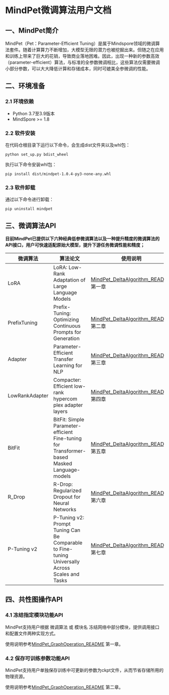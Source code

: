# MindPet微调算法用户文档



## 一、MindPet简介

MindPet（Pet：Parameter-Efficient Tuning）是属于Mindspore领域的微调算法套件。随着计算算力不断增加，大模型无限的潜力也被挖掘出来。但随之在应用和训练上带来了巨大的花销，导致商业落地困难。因此，出现一种新的参数高效（parameter-efficient）算法，与标准的全参数微调相比，这些算法仅需要微调小部分参数，可以大大降低计算和存储成本，同时可媲美全参微调的性能。


## 二、环境准备

### 2.1 环境依赖

- Python 3.7至3.9版本
- MindSpore >= 1.8



### 2.2 软件安装

在代码仓根目录下运行以下命令，会生成dist文件夹以及whl包：

```shell
python set_up.py bdist_wheel
```

执行以下命令安装whl包：
```shell
pip install dist/mindpet-1.0.4-py3-none-any.whl
```


### 2.3 软件卸载

通过以下命令进行卸载：
```shell
pip uninstall mindpet
```



## 三、微调算法API

**目前MindPet已提供以下六种经典低参微调算法以及一种提升精度的微调算法的API接口，用户可快速适配原始大模型，提升下游任务微调性能和精度；**

| 微调算法           | 算法论文                                                    | 使用说明                                                            |
|----------------| ----------------------------------------------------------- |-----------------------------------------------------------------|
| LoRA           | LoRA: Low-Rank Adaptation of Large Language Models          | [MindPet_DeltaAlgorithm_README](doc/MindPet_DeltaAlgorithm_README.md) 第一章 |
| PrefixTuning   | Prefix-Tuning: Optimizing Continuous Prompts for Generation | [MindPet_DeltaAlgorithm_README](doc/MindPet_DeltaAlgorithm_README.md) 第二章 |
| Adapter        | Parameter-Efficient Transfer Learning for NLP               | [MindPet_DeltaAlgorithm_README](doc/MindPet_DeltaAlgorithm_README.md) 第三章 |
| LowRankAdapter | Compacter: Efficient low-rank hypercom plex adapter layers  | [MindPet_DeltaAlgorithm_README](doc/MindPet_DeltaAlgorithm_README.md) 第四章 |
| BitFit         | BitFit: Simple Parameter-efficient Fine-tuning for Transformer-based Masked Language-models | [MindPet_DeltaAlgorithm_README](doc/MindPet_DeltaAlgorithm_README.md) 第五章 |
| R_Drop         | R-Drop: Regularized Dropout for Neural Networks | [MindPet_DeltaAlgorithm_README](doc/MindPet_DeltaAlgorithm_README.md) 第六章 |
| P-Tuning v2    | P-Tuning v2: Prompt Tuning Can Be Comparable to Fine-tuning Universally Across Scales and Tasks | [MindPet_DeltaAlgorithm_README](doc/MindPet_DeltaAlgorithm_README.md) 第七章 |



## 四、共性图操作API

### 4.1 冻结指定模块功能API

MindPet支持用户根据 微调算法 或 模块名 冻结网络中部分模块，提供调用接口和配置文件两种实现方式。

使用说明参考[MindPet_GraphOperation_README](doc/MindPet_GraphOperation_README.md) 第一章。



### 4.2 保存可训练参数功能API

MindPet支持用户单独保存训练中可更新的参数为ckpt文件，从而节省存储所用的物理资源。

使用说明参考[MindPet_GraphOperation_README](doc/MindPet_GraphOperation_README.md) 第二章。
